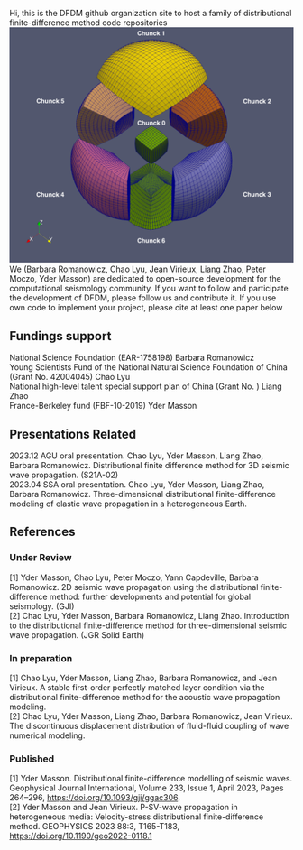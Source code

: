 Hi, this is the DFDM github organization site to host a family of distributional finite-difference method code repositories
![image](figures/basic_cube_sphere_mesh.png)
We (Barbara Romanowicz, Chao Lyu, Jean Virieux, Liang Zhao, Peter Moczo, Yder Masson) are dedicated to open-source development for the computational seismology community.
If you want to follow and participate the development of DFDM, please follow us and contribute it.
If you use own code to implement your project, please cite at least one paper below

## Fundings support
National Science Foundation (EAR-1758198) Barbara Romanowicz    
Young Scientists Fund of the National Natural Science Foundation of China (Grant No. 42004045) Chao Lyu   
National high-level talent special support plan of China (Grant No. ) Liang Zhao  
France-Berkeley fund (FBF-10-2019)  Yder Masson   


## Presentations Related
2023.12 AGU oral presentation. Chao Lyu, Yder Masson, Liang Zhao, Barbara Romanowicz. Distributional finite difference method for 3D seismic wave propagation. (S21A-02)   
2023.04 SSA oral presentation. Chao Lyu, Yder Masson, Liang Zhao, Barbara Romanowicz. Three-dimensional distributional finite-difference modeling of elastic wave propagation in a heterogeneous Earth.

## References
### Under Review
<a id="1">[1]</a> Yder Masson, Chao Lyu, Peter Moczo, Yann Capdeville, Barbara Romanowicz. 2D seismic wave propagation using the distributional finite-difference method: further developments and potential for global seismology. (GJI)  
<a id="2">[2]</a> Chao Lyu, Yder Masson, Barbara Romanowicz, Liang Zhao. Introduction to the distributional finite-difference method for three-dimensional seismic wave propagation. (JGR Solid Earth) 

### In preparation
<a id="1">[1]</a> Chao Lyu, Yder Masson, Liang Zhao, Barbara Romanowicz, and Jean Virieux. A stable first-order perfectly matched layer condition via the
distributional finite-difference method for the acoustic wave propagation modeling.  
<a id="2">[2]</a> Chao Lyu, Yder Masson, Liang Zhao, Barbara Romanowicz, Jean Virieux. The discontinuous displacement distribution of fluid-fluid coupling of wave numerical modeling.

### Published
<a id="1">[1]</a> Yder Masson. Distributional finite-difference modelling of seismic waves. Geophysical Journal International, Volume 233, Issue 1, April 2023, Pages 264–296, https://doi.org/10.1093/gji/ggac306.  
<a id="2">[2]</a> Yder Masson and Jean Virieux. P-SV-wave propagation in heterogeneous media: Velocity-stress distributional finite-difference method. GEOPHYSICS 2023 88:3, T165-T183, https://doi.org/10.1190/geo2022-0118.1    
